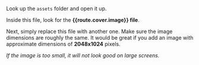 Look up the ```assets``` folder and open it up.

Inside this file, look for the **{{route.cover.image}} file**.

Next, simply replace this file with another one. Make sure the image dimensions are roughly the same. It would be great if you add an image with approximate dimensions of **2048x1024** pixels.

*If the image is too small, it will not look good on large screens.*
